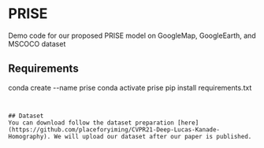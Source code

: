 # PRISE
Demo code for our proposed PRISE model on GoogleMap, GoogleEarth, and MSCOCO dataset


## Requirements
conda create --name prise
conda activate prise
pip install requirements.txt
```


## Dataset
You can download follow the dataset preparation [here](https://github.com/placeforyiming/CVPR21-Deep-Lucas-Kanade-Homography). We will upload our dataset after our paper is published.


